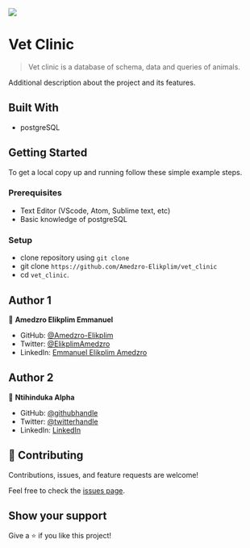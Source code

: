 ![](https://img.shields.io/badge/Microverse-blueviolet)

# Vet Clinic

> Vet clinic is a database of schema, data and queries of animals.

Additional description about the project and its features.
## Built With
- postgreSQL

## Getting Started

To get a local copy up and running follow these simple example steps.

### Prerequisites

- Text Editor (VScode, Atom, Sublime text, etc)
- Basic knowledge of postgreSQL

### Setup

- clone repository using `git clone`
- git clone `https://github.com/Amedzro-Elikplim/vet_clinic`
- cd `vet_clinic`.


## Author 1
👤 **Amedzro Elikplim Emmanuel**

- GitHub: [@Amedzro-Elikplim](https://github.com/Amedzro-Elikplim)
- Twitter: [@ElikplimAmedzro](https://twitter.com/Amedzro-Elikplim)
- LinkedIn: [Emmanuel Elikplim Amedzro](https://www.linkedin.com/in/emmanuel-elikplim-amedzro-187590125/)

## Author 2
👤 **Ntihinduka Alpha**

- GitHub: [@githubhandle](https://github.com/AlphaNtihinduka)
- Twitter: [@twitterhandle](https://twitter.com/@alphantihinduka)
- LinkedIn: [LinkedIn](https://www.linkedin.com/in/ntihinduka-alpha-81bb7b22a/)

## 🤝 Contributing

Contributions, issues, and feature requests are welcome!

Feel free to check the [issues page](../../issues/).

## Show your support

Give a ⭐️ if you like this project!